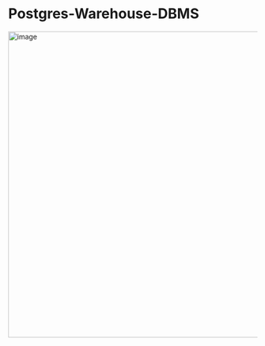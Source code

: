 # Postgres-Warehouse-DBMS
<img width="1019" height="620" alt="image" src="https://github.com/user-attachments/assets/a293638d-78e5-4196-8e7d-813302a83614" />
